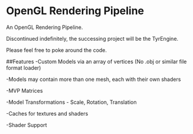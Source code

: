 # OpenGL Rendering Pipeline
An OpenGL Rendering Pipeline. 

Discontinued indefinitely, the successing project will be the TyrEngine.

Please feel free to poke around the code.

##Features
-Custom Models via an array of vertices (No .obj or similar file format loader)

-Models may contain more than one mesh, each with their own shaders

-MVP Matrices

-Model Transformations - Scale, Rotation, Translation

-Caches for textures and shaders

-Shader Support

